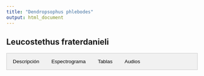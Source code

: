 ```yaml
---
title: "Dendropsophus phlebodes"
output: html_document
---
```



<style>
/* CSS para las pestañas */
.tab {
  overflow: hidden;
  border: 1px solid #ccc;
  background-color: #f1f1f1;
}
.tab button {
  background-color: inherit;
  float: left;
  border: none;
  outline: none;
  cursor: pointer;
  padding: 14px 16px;
  transition: 0.3s;
}
.tab button:hover {
  background-color: #ddd;
}
.tab button.active {
  background-color: #ccc;
}
.tabcontent {
  display: none;
  padding: 6px 12px;
  border: 1px solid #ccc;
  border-top: none;
}
/* CSS para audios */
.audio-container {
  display: flex;
  flex-direction: column;
}
.audio-container audio {
  margin-bottom: 10px;
}
</style>


<script>
function openTab(evt, tabName) {
  var i, tabcontent, tablinks;
  tabcontent = document.getElementsByClassName("tabcontent");
  for (i = 0; i < tabcontent.length; i++) {
    tabcontent[i].style.display = "none";
  }
  tablinks = document.getElementsByClassName("tablinks");
  for (i = 0; i < tablinks.length; i++) {
    tablinks[i].className = tablinks[i].className.replace(" active", "");
  }
  document.getElementById(tabName).style.display = "block";
  evt.currentTarget.className += " active";
}
</script>

## Leucostethus fraterdanieli

<div class="tab">
  <button class="tablinks" onclick="openTab(event, 'DescripcionDeph')">Descripción</button>
  <button class="tablinks" onclick="openTab(event, 'EspectroDeph')">Espectrograma</button>
  <button class="tablinks" onclick="openTab(event, 'tabDeph')">Tablas</button>
  <button class="tablinks" onclick="openTab(event, 'audDeph')">Audios</button>
</div>

<div id="DescripcionDeph" class="tabcontent">
  <h3>Descripción</h3>
  <img src="images/Dendropsophus_phlebodes.png" alt=Dendropsophus phlebodes style="width:10cm;">

  <p>Si utiliza los datos, cítese como:</p>

  <p><strong>Marín, C.M., C. Molina-Zuluaga, A. Restrepo, E.Cano & J.M. Daza.</strong> 2018. A new species of <i>Leucostethus</i> (Anura: Dendrobatidae) from the eastern versant of the Central Cordillera of Colombia with comments on the phylogenetic position of <i>Colostethus fraterdanieli</i>. <i>Zootaxa</i> 4461: 359--380. <a href="https://doi.org/10.11646/zootaxa.4461.3.3">https://doi.org/10.11646/zootaxa.4461.3.3</a></p>
</div>

<div id="EspectroDeph" class="tabcontent">
  <h3>Espectrograma</h3>
  <video width="100%" height="auto" controls>
  <source src="Espectrograms/Dendropsophus_phlebodes.mp4" type="video/mp4">
    Tu navegador no soporta el elemento de video.
  </video>
</div>

<div id="tabDeph" class="tabcontent">
  <h3>Tablas</h3>
  <p>Descarga tabla de medidas <a href="https://bit.ly/3LUkN5s">aquí</a>.</p>
  <p>Descarga tabla selección RAVEN <a href=https://bit.ly/3LUkN5s>aquí</a>.</p>
</div>

<div id="audDeph" class="tabcontent">
  <h3>Audios</h3>
  <div class="audio-container">
    <audio controls>
      <source src="Dendropsophus_phlebodes.wav" type="audio/wav">
      Tu navegador no soporta el elemento de audio.
    </audio>
  </div>
  <p>Más audios disponibles <a href="https://bit.ly/3LUkN5s">aquí</a>.</p>
</div>

